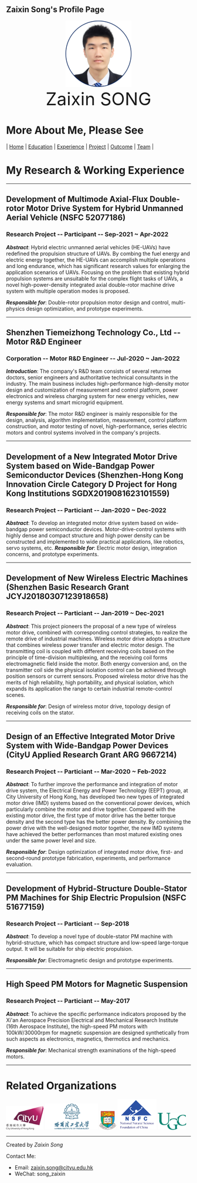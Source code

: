 ## Zaixin Song's Profile Page

<div align=center><img src="https://github.com/songzaixin/cv/raw/zxs-patch-cv/image/icon1.jpg" alt="image-icon1" style="zoom:25%;" /></div>

<center><font size=12> Zaixin SONG </font></center>


# More About Me, Please See

| [Home](https://songzaixin.github.io/cv/)  | [Education](https://songzaixin.github.io/cv-education/) | [Experience](https://songzaixin.github.io/cv-experience/) | [Project](https://songzaixin.github.io/cv-project/) | [Outcome](https://songzaixin.github.io/cv-outcome/) | [Team](https://songzaixin.github.io/cv-team/) |

# My Research & Working Experience

---

## Development of Multimode Axial-Flux Double-rotor Motor Drive System for Hybrid Unmanned Aerial Vehicle (NSFC 52077186)

### Research Project -- Participant -- Sep-2021 ~ Apr-2022

***Abstract***:   Hybrid electric unmanned aerial vehicles (HE-UAVs) have redefined the propulsion structure of UAVs. By combing the fuel energy and electric energy together, the HE-UAVs can accomplish multiple operations and long endurance, which has significant research values for enlarging the application scenarios of UAVs. Focusing on the problem that existing hybrid propulsion systems are unsuitable for the complex flight tasks of UAVs, a novel high-power-density integrated axial double-rotor machine drive system with multiple operation modes is proposed. 

***Responsible for***:   Double-rotor propulsion motor design and control, multi-physics design optimization, and prototype experiments. 

---

## Shenzhen Tiemeizhong Technology Co., Ltd -- Motor R&D Engineer

### Corporation -- Motor R&D Engineer -- Jul-2020 ~ Jan-2022

***Introduction***:    The company's R&D team consists of several returnee doctors, senior engineers and authoritative technical consultants in the industry. The main business includes high-performance high-density motor design and customization of measurement and control platform, power electronics and wireless charging system for new energy vehicles, new energy systems and smart microgrid equipment. 

***Responsible for***:    The motor R&D engineer is mainly responsible for the design, analysis, algorithm implementation, measurement, control platform construction, and motor testing of novel, high-performance, series electric motors and control systems involved in the company's projects. 

---

## Development of a New Integrated Motor Drive System based on Wide-Bandgap Power Semiconductor Devices (Shenzhen-Hong Kong Innovation Circle Category D Project for Hong Kong Institutions SGDX2019081623101559)

### Research Project -- Particiant -- Jan-2020 ~ Dec-2022

***Abstract***:    To develop an integrated motor drive system based on wide-bandgap power semiconductor devices. Motor-drive-control systems with highly dense and compact structure and high power density can be constructed and implemented to wide practical applications, like robotics, servo systems, etc. 
***Responsible for***:    Electric motor design, integration concerns, and prototype experiments. 

---

## Development of New Wireless Electric Machines (Shenzhen Basic Research Grant JCYJ20180307123918658)

### Research Project -- Particiant -- Jan-2019 ~ Dec-2021

***Abstract***:    This project pioneers the proposal of a new type of wireless motor drive, combined with corresponding control strategies, to realize the remote drive of industrial machines. Wireless motor drive adopts a structure that combines wireless power transfer and electric motor design. The transmitting coil is coupled with different receiving coils based on the principle of time-division multiplexing, and the receiving coil forms electromagnetic field inside the motor. Both energy conversion and, on the transmitter coil side the physical isolation control can be achieved through position sensors or current sensors. Proposed wireless motor drive has the merits of high reliability, high portability, and physical isolation, which expands its application the range to certain industrial remote-control scenes. 

***Responsible for***:    Design of wireless motor drive, topology design of receiving coils on the stator. 

---

## Design of an Effective Integrated Motor Drive System with Wide-Bandgap Power Devices (CityU Applied Research Grant ARG 9667214)

### Research Project -- Particiant -- Mar-2020 ~ Feb-2022

***Abstract***:    To further improve the performance and integration of motor drive system, the Electrical Energy and Power Technology (EEPT) group, at City University of Hong Kong, has developed two new types of integrated motor drive (IMD) systems based on the conventional power devices, which particularly combine the motor and drive together. Compared with the existing motor drive, the first type of motor drive has the better torque density and the second type has the better power density. By combining the power drive with the well-designed motor together, the new IMD systems have achieved the better performances than most matured existing ones under the same power level and size. 

***Responsible for***:    Design optimization of integrated motor drive, first- and second-round prototype fabrication, experiments, and performance evaluation. 

---

## Development of Hybrid-Structure Double-Stator PM Machines for Ship Electric Propulsion (NSFC 51677159)

### Research Project -- Particiant -- Sep-2018

***Abstract***:    To develop a novel type of double-stator PM machine with hybrid-structure, which has compact structure and low-speed large-torque output. It will be suitable for ship electric propulsion. 

***Responsible for***:    Electromagnetic design and prototype experiments. 

---

## High Speed PM Motors for Magnetic Suspension

### Research Project -- Particiant -- May-2017

***Abstract***:    To achieve the specific performance indicators proposed by the Xi'an Aerospace Precision Electrical and Mechanical Research Institute (16th Aerospace Institute), the high-speed PM motors with 100kW/30000rpm for magnetic suspension are designed synthetically from such aspects as electronics, magnetics, thermotics and mechanics. 

***Responsible for***:    Mechanical strength examinations of the high-speed motors. 

---


# Related Organizations

<div align=left>
<img src="https://github.com/songzaixin/cv/raw/zxs-patch-cv/image/logo-cityu.png" alt="image-cityu" style="zoom:10%;" />
<img src="https://github.com/songzaixin/cv/raw/zxs-patch-cv/image/logo-hit.png" alt="image-hit" style="zoom:40%;" />
<img src="https://github.com/songzaixin/cv/raw/zxs-patch-cv/image/logo-hku.png" alt="image-hku" style="zoom:5%;" />
<img src="https://github.com/songzaixin/cv/raw/zxs-patch-cv/image/logo-nsfc.png" alt="image-nsfc" style="zoom:30%;" />
<img src="https://github.com/songzaixin/cv/raw/zxs-patch-cv/image/logo-ugc.png" alt="image-ugc" style="zoom:7.5%;" />
</div>

---

Created by *Zaixin Song*

Contact Me: 
* Email: zaixin.song@cityu.edu.hk
* WeChat: song_zaixin

